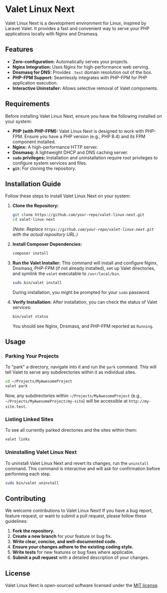 # Valet Linux Next

Valet Linux Next is a development environment for Linux, inspired by Laravel Valet. It provides a fast and convenient way to serve your PHP applications locally with Nginx and Dnsmasq.

## Features

-   **Zero-configuration:** Automatically serves your projects.
-   **Nginx Integration:** Uses Nginx for high-performance web serving.
-   **Dnsmasq for DNS:** Provides `.test` domain resolution out of the box.
-   **PHP-FPM Support:** Seamlessly integrates with PHP-FPM for PHP application execution.
-   **Interactive Uninstaller:** Allows selective removal of Valet components.

## Requirements

Before installing Valet Linux Next, ensure you have the following installed on your system:

-   **PHP (with PHP-FPM):** Valet Linux Next is designed to work with PHP-FPM. Ensure you have a PHP version (e.g., PHP 8.4) and its FPM component installed.
-   **Nginx:** A high-performance HTTP server.
-   **Dnsmasq:** A lightweight DHCP and DNS caching server.
-   **`sudo` privileges:** Installation and uninstallation require root privileges to configure system services and files.
-   **`git`:** For cloning the repository.

## Installation Guide

Follow these steps to install Valet Linux Next on your system:

1.  **Clone the Repository:**
    ```bash
    git clone https://github.com/your-repo/valet-linux-next.git
    cd valet-linux-next
    ```
    *(Note: Replace `https://github.com/your-repo/valet-linux-next.git` with the actual repository URL.)*

2.  **Install Composer Dependencies:**
    ```bash
    composer install
    ```

3.  **Run the Valet Installer:**
    This command will install and configure Nginx, Dnsmasq, PHP-FPM (if not already installed), set up Valet directories, and symlink the `valet` executable to `/usr/local/bin`.

    ```bash
    sudo bin/valet install
    ```
    During installation, you might be prompted for your `sudo` password.

4.  **Verify Installation:**
    After installation, you can check the status of Valet services:
    ```bash
    bin/valet status
    ```
    You should see Nginx, Dnsmasq, and PHP-FPM reported as `Running`.

## Usage

### Parking Your Projects

To "park" a directory, navigate into it and run the `park` command. This will tell Valet to serve any subdirectories within it as individual sites.

```bash
cd ~/Projects/MyAwesomeProject
valet park
```

Now, any subdirectories within `~/Projects/MyAwesomeProject` (e.g., `~/Projects/MyAwesomeProject/my-site`) will be accessible at `http://my-site.test`.

### Listing Linked Sites

To see all currently parked directories and the sites within them:

```bash
valet links
```

### Uninstalling Valet Linux Next

To uninstall Valet Linux Next and revert its changes, run the `uninstall` command. This command is interactive and will ask for confirmation before performing each step.

```bash
sudo bin/valet uninstall
```

## Contributing

We welcome contributions to Valet Linux Next! If you have a bug report, feature request, or want to submit a pull request, please follow these guidelines:

1.  **Fork the repository.**
2.  **Create a new branch** for your feature or bug fix.
3.  **Write clear, concise, and well-documented code.**
4.  **Ensure your changes adhere to the existing coding style.**
5.  **Write tests** for new features or bug fixes where applicable.
6.  **Submit a pull request** with a detailed description of your changes.

## License

Valet Linux Next is open-sourced software licensed under the [MIT license](LICENSE).
